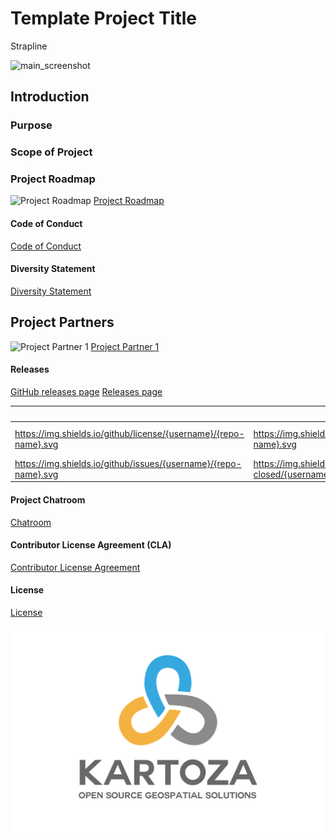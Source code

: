# Template Project Title
<!-- This is the Home Page, replace all of the titles with relevant titles -->

Strapline <!-- replace with one line product description -->

![main_screenshot]() <!-- change path to main screenshot, InaSAFE is a good reference -->

## Introduction

<!-- Insert introduction paragraphs here -->
<!-- Can also input short video demo of project here (YouTube link, etc) -->
<!-- Can contain Purpose/Why of project and the Scope of Project without use of sub-headings-->

### Purpose

### Scope of Project

### Project Roadmap

![Project Roadmap]()
[Project Roadmap]()
<!-- Either insert link to roadmap or actual roadmap (Speak to team leads) -->

#### Code of Conduct

<!-- Insert link to Code of Conduct -->
[Code of Conduct]()

#### Diversity Statement

<!-- Insert link to Diversity Statement -->
[Diversity Statement]()

## Project Partners

<!-- Insert Project Partner Logos and/or Links -->
![Project Partner 1]()
[Project Partner 1]()

#### Releases

<!-- Insert links to release pages -->
[GitHub releases page]()
[Releases page]()

| | **Project Badges** | |
| ----------------------- | ----------------------- | ----------------------- |
| https://img.shields.io/github/license/{username}/{repo-name}.svg | https://img.shields.io/github/realese/{username}/{repo-name}.svg | https://img.shields.io/github/commits-since/{username}/{repo-name}/{version}.svg |
| https://img.shields.io/github/issues/{username}/{repo-name}.svg | https://img.shields.io/github/issues-closed/{username}/{repo-name}.svg | https://img.shields.io/github/issues-pr/{username}/{repo-name}.svg |

#### Project Chatroom

<!-- Insert links to chatroom pages if available, otherwise remove -->
[Chatroom]()

#### Contributor License Agreement (CLA)
<!-- Insert links to CLA -->
[Contributor License Agreement]()

#### License

[License]() <!-- Link to project license in about page -->

<!-- Keep the Kartoza Logo at the bottom of the page if the project allows -->
![Kartoza Logo](img/logo.svg)
